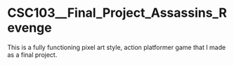 # CSC103__Final_Project_Assassins_Revenge
This is a fully functioning pixel art style, action platformer game that I made as a final project.
